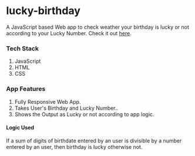 # lucky-birthday

A JavaScript based Web app to check weather your birthday is lucky or not according to your Lucky Number. Check it out [here](https://lucky-birthday-js.netlify.app/).

### Tech Stack

1. JavaScript
2. HTML
3. CSS

### App Features

1. Fully Responsive Web App.
2. Takes User's Birthday and Lucky Number..
3. Shows the Output as Lucky or not according to app logic.

#### Logic Used

If a sum of digits of birthdate entered by an user is divisible by a number entered by an user, then birthday is lucky otherwise not.
